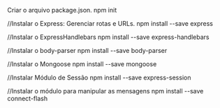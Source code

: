 Criar o arquivo package.json.
npm init

//Instalar o Express: Gerenciar rotas e URLs.
npm install --save express

//Instalar o ExpressHandlebars
npm install --save express-handlebars

//Instalar o body-parser
npm install --save body-parser

//Instalar o Mongoose
npm install --save mongoose

//Instalar Módulo de Sessão
npm install --save express-session

//Instalar o módulo para manipular as mensagens
npm install --save connect-flash